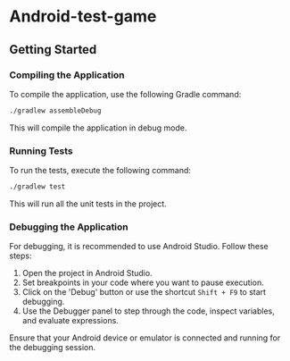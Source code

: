 # Android-test-game

## Getting Started

### Compiling the Application
To compile the application, use the following Gradle command:
```bash
./gradlew assembleDebug
```
This will compile the application in debug mode.

### Running Tests
To run the tests, execute the following command:
```bash
./gradlew test
```
This will run all the unit tests in the project.

### Debugging the Application
For debugging, it is recommended to use Android Studio. Follow these steps:
1. Open the project in Android Studio.
2. Set breakpoints in your code where you want to pause execution.
3. Click on the 'Debug' button or use the shortcut `Shift + F9` to start debugging.
4. Use the Debugger panel to step through the code, inspect variables, and evaluate expressions.

Ensure that your Android device or emulator is connected and running for the debugging session.